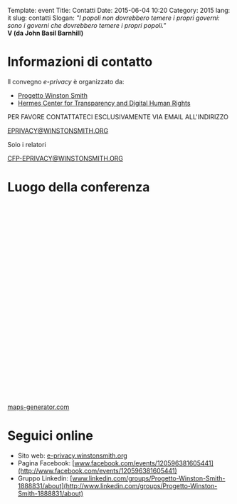 Template: event
Title: Contatti
Date: 2015-06-04 10:20
Category: 2015
lang: it
slug: contatti
Slogan: <i>"I popoli non dovrebbero temere i propri governi: sono i governi che dovrebbero temere i propri popoli."</i><br/><b>V (da John Basil Barnhill)</b>

# Informazioni di contatto

Il convegno *e-privacy* è organizzato da:

- [Progetto Winston Smith](http://pws.winstonsmith.org)
- [Hermes Center for Transparency and Digital Human Rights](http://logioshermes.org)

PER FAVORE CONTATTATECI ESCLUSIVAMENTE VIA EMAIL ALL'INDIRIZZO

[EPRIVACY@WINSTONSMITH.ORG](mailto:eprivacy@winstonsmith.org)

Solo i relatori

[CFP-EPRIVACY@WINSTONSMITH.ORG](mailto:cfp-eprivacy@winstonsmith.org)

# Luogo della conferenza

<script src='https://maps.googleapis.com/maps/api/js?v=3.exp'></script>
<div style='overflow:hidden;height:448px;width:611px;'><div id='gmap_canvas' style='height:448px;width:611px;'></div>
<style>#gmap_canvas img{max-width:none!important;background:none!important}</style></div>
 <a href='http://www.maps-generator.com/it'>maps-generator.com</a> <script type='text/javascript' src='http://embedmaps.com/google-maps-authorization/script.js?id=0797871d9f258be8c5ce36dfcce0c1025e3011cd'></script><script type='text/javascript'> function init_map(){
var myOptions = {
zoom:13,center:new google.maps.LatLng(41.9014429,12.477100699999937),
mapTypeId: google.maps.MapTypeId.ROADMAP};
map = new google.maps.Map(document.getElementById('gmap_canvas'), myOptions);
marker = new google.maps.Marker({map: map,position: new google.maps.LatLng(41.9014429,12.477100699999937)});
infowindow = new google.maps.InfoWindow({
content:'<strong>e-privacy XVII 2015</strong><br>'+
'Via Campo Marzio, 78<br>'+
'00186 Rome<br>'
});
google.maps.event.addListener(marker, 'click', function(){
infowindow.open(map,marker);
});
infowindow.open(map,marker);
}
google.maps.event.addDomListener(window, 'load', init_map);
</script>

# Seguici online

- Sito web: [e-privacy.winstonsmith.org](http://e-privacy.winstonsmith.org)
- Pagina Facebook: [www.facebook.com/events/120596381605441](http://www.facebook.com/events/120596381605441)
- Gruppo Linkedin: [www.linkedin.com/groups/Progetto-Winston-Smith-1888831/about](http://www.linkedin.com/groups/Progetto-Winston-Smith-1888831/about)

